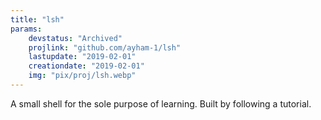 ```yaml
---
title: "lsh"
params:
    devstatus: "Archived"
    projlink: "github.com/ayham-1/lsh"
    lastupdate: "2019-02-01"
    creationdate: "2019-02-01"
    img: "pix/proj/lsh.webp"
---
```


A small shell for the sole purpose of learning. Built by following a tutorial.
